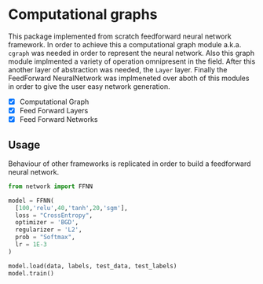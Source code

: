 
# Computational graphs 

This package implemented from scratch feedforward neural network framework. In order to achieve this a computational graph module a.k.a. ```cgraph```  was needed in order to represent the neural network. Also this graph module implmented a variety of operation omnipresent in the field. After this another layer of abstraction was needed, the ```Layer``` layer. Finally the FeedForward NeuralNetwork was implmeneted over aboth of this modules in order to give the user easy network generation. 


- [x] Computational Graph  
- [x] Feed Forward Layers
- [x] Feed Forward Networks  

## Usage
Behaviour of other frameworks is replicated in order to build a feedforward neural network.

``` python
from network import FFNN

model = FFNN(
  [100,'relu',40,'tanh',20,'sgm'],
  loss = "CrossEntropy", 
  optimizer = 'BGD', 
  regularizer = 'L2',
  prob = "Softmax", 
  lr = 1E-3
)

model.load(data, labels, test_data, test_labels)
model.train()
```



